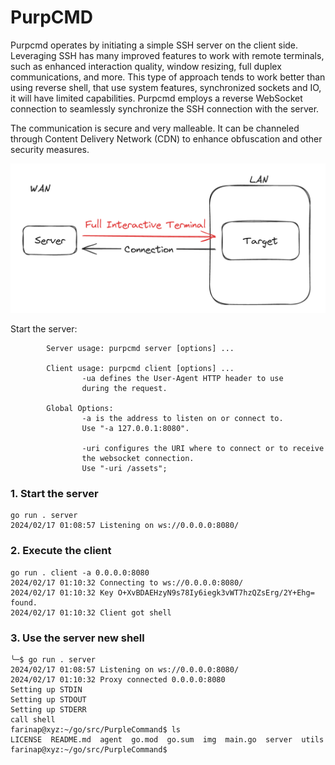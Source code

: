 # PurpCMD

Purpcmd operates by initiating a simple SSH server on the client side. Leveraging SSH has many improved features to work with remote terminals, such as enhanced interaction quality, window resizing, full duplex communications, and more. This type of approach tends to work better than using reverse shell, that use system features, synchronized sockets and IO, it will have limited capabilities. Purpcmd employs a reverse WebSocket connection to seamlessly synchronize the SSH connection with the server.

The communication is secure and very malleable. It can be channeled through Content Delivery Network (CDN) to enhance obfuscation and other security measures.

![img1](img/img1.png)

Start the server:

```
        Server usage: purpcmd server [options] ...

        Client usage: purpcmd client [options] ...
                -ua defines the User-Agent HTTP header to use
                during the request.

        Global Options:
                -a is the address to listen on or connect to.
                Use "-a 127.0.0.1:8080".

                -uri configures the URI where to connect or to receive
                the websocket connection.
                Use "-uri /assets";

```

### 1. Start the server

```
go run . server
2024/02/17 01:08:57 Listening on ws://0.0.0.0:8080/
```

### 2. Execute the client

```
go run . client -a 0.0.0.0:8080
2024/02/17 01:10:32 Connecting to ws://0.0.0.0:8080/
2024/02/17 01:10:32 Key O+XvBDAEHzyN9s78Iy6iegk3vWT7hzQZsErg/2Y+Ehg= found.
2024/02/17 01:10:32 Client got shell
```

### 3. Use the server new shell

```
╰─$ go run . server
2024/02/17 01:08:57 Listening on ws://0.0.0.0:8080/
2024/02/17 01:10:32 Proxy connected 0.0.0.0:8080
Setting up STDIN
Setting up STDOUT
Setting up STDERR
call shell
farinap@xyz:~/go/src/PurpleCommand$ ls
LICENSE  README.md  agent  go.mod  go.sum  img  main.go  server  utils
farinap@xyz:~/go/src/PurpleCommand$
```